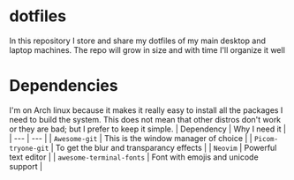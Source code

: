 # dotfiles
In this repository I store and share my dotfiles of my main desktop and laptop machines. 
The repo will grow in size and with time I'll organize it well
# Dependencies
I'm on Arch linux because it makes it really easy to install all the packages I need to build the system. This does not mean that other distros don't work or they are bad; but I prefer to keep it simple.
| Dependency               | Why I need it                            |
| ---                      | ---                                      |
| `Awesome-git`            | This is the window manager of choice     |
| `Picom-tryone-git`       | To get the blur and transparancy effects |
| `Neovim`                 | Powerful text editor                     |
| `awesome-terminal-fonts` | Font with emojis and unicode support     |
